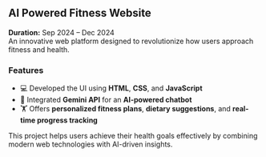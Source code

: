 ## AI Powered Fitness Website

**Duration:** Sep 2024 – Dec 2024  
An innovative web platform designed to revolutionize how users approach fitness and health.

### Features
- 💻 Developed the UI using **HTML**, **CSS**, and **JavaScript**
- 🤖 Integrated **Gemini API** for an **AI-powered chatbot**
- 🏋️ Offers **personalized fitness plans**, **dietary suggestions**, and **real-time progress tracking**

This project helps users achieve their health goals effectively by combining modern web technologies with AI-driven insights.
